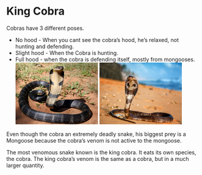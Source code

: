 # King Cobra

Cobras have 3 different poses.

- No hood - When you cant see the cobra’s hood, he’s relaxed, not  hunting and defending.
- Slight hood - When the Cobra is hunting.
- Full hood - when the cobra is defending itself, mostly from mongooses.![King_Cobra](king_cobra1.png) ![King_Cobra](king_cobra2.png)

Even though the cobra an extremely deadly snake, his biggest prey is a Mongoose because  the cobra’s venom is not active to the mongoose.

The most venomous snake known is the king cobra. It eats its own species, the cobra. The king cobra’s venom is the same as a cobra, but in a much larger quantity.

